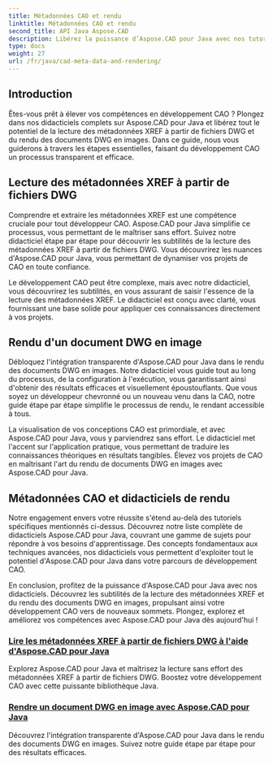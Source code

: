```yaml
---
title: Métadonnées CAO et rendu
linktitle: Métadonnées CAO et rendu
second_title: API Java Aspose.CAD
description: Libérez la puissance d’Aspose.CAD pour Java avec nos tutoriels ! Apprenez à lire sans effort les métadonnées XREF et à convertir des documents DWG en images pour un développement CAO amélioré.
type: docs
weight: 27
url: /fr/java/cad-meta-data-and-rendering/
---
```



## Introduction

Êtes-vous prêt à élever vos compétences en développement CAO ? Plongez dans nos didacticiels complets sur Aspose.CAD pour Java et libérez tout le potentiel de la lecture des métadonnées XREF à partir de fichiers DWG et du rendu des documents DWG en images. Dans ce guide, nous vous guiderons à travers les étapes essentielles, faisant du développement CAO un processus transparent et efficace.

## Lecture des métadonnées XREF à partir de fichiers DWG

Comprendre et extraire les métadonnées XREF est une compétence cruciale pour tout développeur CAO. Aspose.CAD pour Java simplifie ce processus, vous permettant de le maîtriser sans effort. Suivez notre didacticiel étape par étape pour découvrir les subtilités de la lecture des métadonnées XREF à partir de fichiers DWG. Vous découvrirez les nuances d'Aspose.CAD pour Java, vous permettant de dynamiser vos projets de CAO en toute confiance.

Le développement CAO peut être complexe, mais avec notre didacticiel, vous découvrirez les subtilités, en vous assurant de saisir l'essence de la lecture des métadonnées XREF. Le didacticiel est conçu avec clarté, vous fournissant une base solide pour appliquer ces connaissances directement à vos projets.

## Rendu d'un document DWG en image

Débloquez l'intégration transparente d'Aspose.CAD pour Java dans le rendu des documents DWG en images. Notre didacticiel vous guide tout au long du processus, de la configuration à l'exécution, vous garantissant ainsi d'obtenir des résultats efficaces et visuellement époustouflants. Que vous soyez un développeur chevronné ou un nouveau venu dans la CAO, notre guide étape par étape simplifie le processus de rendu, le rendant accessible à tous.

La visualisation de vos conceptions CAO est primordiale, et avec Aspose.CAD pour Java, vous y parviendrez sans effort. Le didacticiel met l'accent sur l'application pratique, vous permettant de traduire les connaissances théoriques en résultats tangibles. Élevez vos projets de CAO en maîtrisant l'art du rendu de documents DWG en images avec Aspose.CAD pour Java.

## Métadonnées CAO et didacticiels de rendu
Notre engagement envers votre réussite s'étend au-delà des tutoriels spécifiques mentionnés ci-dessus. Découvrez notre liste complète de didacticiels Aspose.CAD pour Java, couvrant une gamme de sujets pour répondre à vos besoins d'apprentissage. Des concepts fondamentaux aux techniques avancées, nos didacticiels vous permettent d'exploiter tout le potentiel d'Aspose.CAD pour Java dans votre parcours de développement CAO.

En conclusion, profitez de la puissance d'Aspose.CAD pour Java avec nos didacticiels. Découvrez les subtilités de la lecture des métadonnées XREF et du rendu des documents DWG en images, propulsant ainsi votre développement CAO vers de nouveaux sommets. Plongez, explorez et améliorez vos compétences avec Aspose.CAD pour Java dès aujourd'hui !
### [Lire les métadonnées XREF à partir de fichiers DWG à l'aide d'Aspose.CAD pour Java](./read-xref-meta-data/)
Explorez Aspose.CAD pour Java et maîtrisez la lecture sans effort des métadonnées XREF à partir de fichiers DWG. Boostez votre développement CAO avec cette puissante bibliothèque Java.
### [Rendre un document DWG en image avec Aspose.CAD pour Java](./render-dwg-to-image/)
Découvrez l'intégration transparente d'Aspose.CAD pour Java dans le rendu des documents DWG en images. Suivez notre guide étape par étape pour des résultats efficaces.